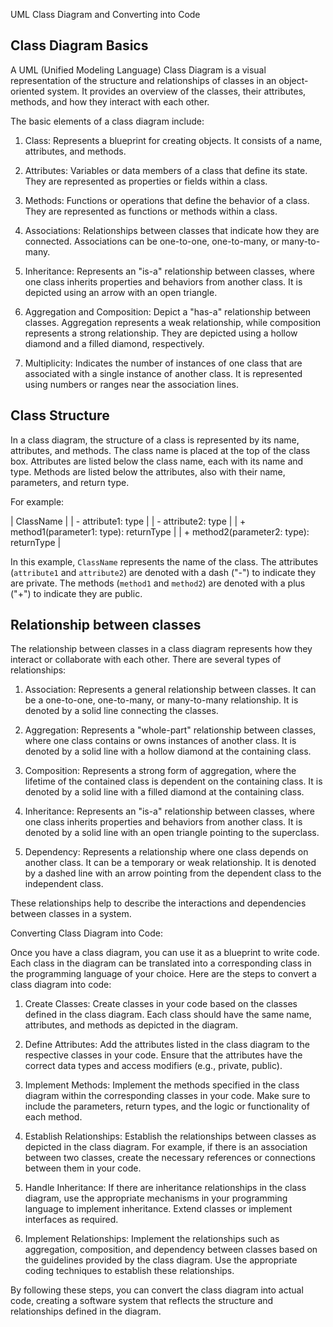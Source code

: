 UML Class Diagram and Converting into Code

## Class Diagram Basics

A UML (Unified Modeling Language) Class Diagram is a visual representation of the structure and relationships of classes in an object-oriented system. It provides an overview of the classes, their attributes, methods, and how they interact with each other.

The basic elements of a class diagram include:

1. Class: Represents a blueprint for creating objects. It consists of a name, attributes, and methods.

2. Attributes: Variables or data members of a class that define its state. They are represented as properties or fields within a class.

3. Methods: Functions or operations that define the behavior of a class. They are represented as functions or methods within a class.

4. Associations: Relationships between classes that indicate how they are connected. Associations can be one-to-one, one-to-many, or many-to-many.

5. Inheritance: Represents an "is-a" relationship between classes, where one class inherits properties and behaviors from another class. It is depicted using an arrow with an open triangle.

6. Aggregation and Composition: Depict a "has-a" relationship between classes. Aggregation represents a weak relationship, while composition represents a strong relationship. They are depicted using a hollow diamond and a filled diamond, respectively.

7. Multiplicity: Indicates the number of instances of one class that are associated with a single instance of another class. It is represented using numbers or ranges near the association lines.

## Class Structure

In a class diagram, the structure of a class is represented by its name, attributes, and methods. The class name is placed at the top of the class box. Attributes are listed below the class name, each with its name and type. Methods are listed below the attributes, also with their name, parameters, and return type.

For example:

| ClassName |
| - attribute1: type |
| - attribute2: type |
| + method1(parameter1: type): returnType |
| + method2(parameter2: type): returnType |



In this example, `ClassName` represents the name of the class. The attributes (`attribute1` and `attribute2`) are denoted with a dash ("-") to indicate they are private. The methods (`method1` and `method2`) are denoted with a plus ("+") to indicate they are public.

## Relationship between classes

The relationship between classes in a class diagram represents how they interact or collaborate with each other. There are several types of relationships:

1. Association: Represents a general relationship between classes. It can be a one-to-one, one-to-many, or many-to-many relationship. It is denoted by a solid line connecting the classes.

2. Aggregation: Represents a "whole-part" relationship between classes, where one class contains or owns instances of another class. It is denoted by a solid line with a hollow diamond at the containing class.

3. Composition: Represents a strong form of aggregation, where the lifetime of the contained class is dependent on the containing class. It is denoted by a solid line with a filled diamond at the containing class.

4. Inheritance: Represents an "is-a" relationship between classes, where one class inherits properties and behaviors from another class. It is denoted by a solid line with an open triangle pointing to the superclass.

5. Dependency: Represents a relationship where one class depends on another class. It can be a temporary or weak relationship. It is denoted by a dashed line with an arrow pointing from the dependent class to the independent class.

These relationships help to describe the interactions and dependencies between classes in a system.

Converting Class Diagram into Code:

Once you have a class diagram, you can use it as a blueprint to write code. Each class in the diagram can be translated into a corresponding class in the programming language of your choice. Here are the steps to convert a class diagram into code:

1. Create Classes: Create classes in your code based on the classes defined in the class diagram. Each class should have the same name, attributes, and methods as depicted in the diagram.

2. Define Attributes: Add the attributes listed in the class diagram to the respective classes in your code. Ensure that the attributes have the correct data types and access modifiers (e.g., private, public).

3. Implement Methods: Implement the methods specified in the class diagram within the corresponding classes in your code. Make sure to include the parameters, return types, and the logic or functionality of each method.

4. Establish Relationships: Establish the relationships between classes as depicted in the class diagram. For example, if there is an association between two classes, create the necessary references or connections between them in your code.

5. Handle Inheritance: If there are inheritance relationships in the class diagram, use the appropriate mechanisms in your programming language to implement inheritance. Extend classes or implement interfaces as required.

6. Implement Relationships: Implement the relationships such as aggregation, composition, and dependency between classes based on the guidelines provided by the class diagram. Use the appropriate coding techniques to establish these relationships.

By following these steps, you can convert the class diagram into actual code, creating a software system that reflects the structure and relationships defined in the diagram.
